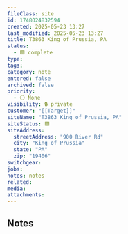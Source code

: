 ```yaml
---
fileClass: site
id: 1748024832594
created: 2025-05-23 13:27
last_modified: 2025-05-23 13:27
title: T3863 King of Prussia, PA
status:
  - 🟩 complete
type: 
tags: 
category: note
entered: false
archived: false
priority:
  - ⚪ None
visibility: 🔒 private
customer: "[[Target]]"
siteName: "T3863 King of Prussia, PA"
siteStatus: 🟩
siteAddress:
  streetAddress: "900 River Rd"
  city: "King of Prussia"
  state: "PA"
  zip: "19406"
switchgear: 
jobs: 
notes: notes
related: 
media: 
attachments:
---
```


## Notes